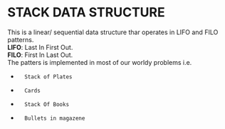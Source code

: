 #       STACK DATA STRUCTURE
This is a linear/ sequential data structure thar operates in LIFO and FILO patterns. <br>
__LIFO__: Last In First Out. <br>
__FILO__: First In Last Out. <br>
The patters is implemented in most of our worldy problems i.e. <br>
-       Stack of Plates
-       Cards
-       Stack Of Books
-       Bullets in magazene

